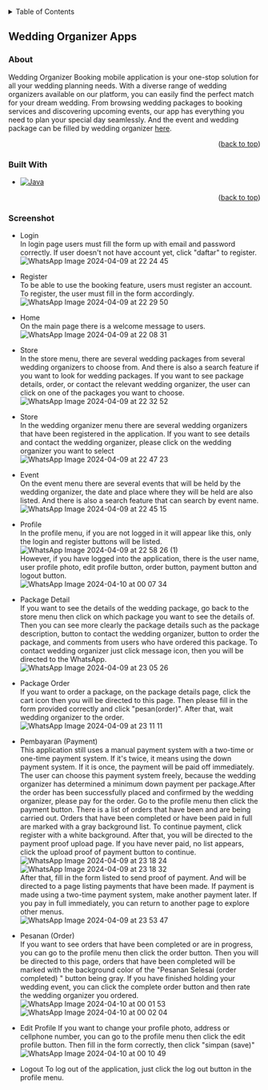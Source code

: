 <!-- Improved compatibility of back to top link: See: https://github.com/othneildrew/Best-README-Template/pull/73 -->
<a name="readme-top"></a>
<!--
*** Thanks for checking out the Best-README-Template. If you have a suggestion
*** that would make this better, please fork the repo and create a pull request
*** or simply open an issue with the tag "enhancement".
*** Don't forget to give the project a star!
*** Thanks again! Now go create something AMAZING! :D
-->


<!-- TABLE OF CONTENTS -->
<details>
  <summary>Table of Contents</summary>
  <ol>
    <li>
      <a href="#wedding-organizer-apps">Wedding Organizer Apps</a>
      <ul>
        <li><a href="#about">About</a></li>
        <li><a href="#built-with">Built With</a></li>
        <li><a href="#screenshot">Screenshot</a></li>
      </ul>
    </li>
  </ol>
</details>


## Wedding Organizer Apps

### About
Wedding Organizer Booking mobile application is your one-stop solution for all your wedding planning needs. With a diverse range of wedding organizers available on our platform, you can easily find the perfect match for your dream wedding. From browsing wedding packages to booking services and discovering upcoming events, our app has everything you need to plan your special day seamlessly. And the event and wedding package can be filled by wedding organizer <a href="https://github.com/Jundix/wedding-organizer-web">here</a>.

<p align="right">(<a href="#readme-top">back to top</a>)</p>

### Built With

* [![Java][Java]][Java-url]
<p align="right">(<a href="#readme-top">back to top</a>)</p>

### Screenshot
* Login
  <br>In login page users must fill the form up with email and password correctly. If user doesn't not have account yet, click "daftar" to register.<br>
  ![WhatsApp Image 2024-04-09 at 22 24 45](https://github.com/cre-tech-id/Mobile-Apps/assets/56110716/2b1e3713-a37b-4252-9a3b-11f98cd781f6)

* Register
  <br> To be able to use the booking feature, users must register an account. To register, the user must fill in the form accordingly.<br>
  ![WhatsApp Image 2024-04-09 at 22 29 50](https://github.com/cre-tech-id/Mobile-Apps/assets/56110716/e6e6cb3f-0726-4ee5-9843-45db6274b4f5)

* Home
<br>On the main page there is a welcome message to users.<br>
  ![WhatsApp Image 2024-04-09 at 22 08 31](https://github.com/cre-tech-id/Mobile-Apps/assets/56110716/bfac05bb-260e-40ae-832d-90554a1aefe4)

* Store
  <br>In the store menu, there are several wedding packages from several wedding organizers to choose from. And there is also a search feature if you want to look for wedding packages. If you want to see package details, order, or contact the relevant wedding organizer, the user can click on one of the packages you want to choose.<br>
![WhatsApp Image 2024-04-09 at 22 32 52](https://github.com/cre-tech-id/Mobile-Apps/assets/56110716/5ae31bff-e3a6-413f-a3d2-c8736f568dc5)

* Store
  <br>In the wedding organizer menu there are several wedding organizers that have been registered in the application. If you want to see details and contact the wedding organizer, please click on the wedding organizer you want to select<br>
  ![WhatsApp Image 2024-04-09 at 22 47 23](https://github.com/cre-tech-id/Mobile-Apps/assets/56110716/6daef2a9-4837-4634-aa5e-c59cbb7fbf4c)

* Event
  <br>On the event menu there are several events that will be held by the wedding organizer, the date and place where they will be held are also listed. And there is also a search feature that can search by event name.<br>
  ![WhatsApp Image 2024-04-09 at 22 45 15](https://github.com/cre-tech-id/Mobile-Apps/assets/56110716/5b56d821-a7cd-4bc4-9676-30da14632ec2)

* Profile
  <br>In the profile menu, if you are not logged in it will appear like this, only the login and register buttons will be listed.<br>
  ![WhatsApp Image 2024-04-09 at 22 58 26 (1)](https://github.com/cre-tech-id/Mobile-Apps/assets/56110716/245e3b2a-830d-43b2-882f-23e10f651f47)
<br>However, if you have logged into the application, there is the user name, user profile photo, edit profile button, order button, payment button and logout button.<br>
![WhatsApp Image 2024-04-10 at 00 07 34](https://github.com/cre-tech-id/Mobile-Apps/assets/56110716/57f8fe90-a65c-48e8-9d6f-b85663d05e30)

* Package Detail
  <br>If you want to see the details of the wedding package, go back to the store menu then click on which package you want to see the details of. Then you can see more clearly the package details such as the package description, button to contact the wedding organizer, button to order the package, and comments from users who have ordered this package. To contact wedding organizer just click message icon, then you will be directed to the WhatsApp.<br>
  ![WhatsApp Image 2024-04-09 at 23 05 26](https://github.com/cre-tech-id/Mobile-Apps/assets/56110716/78565cbd-ce8d-4050-8692-f0327fe1818b)

* Package Order
  <br>If you want to order a package, on the package details page, click the cart icon then you will be directed to this page. Then please fill in the form provided correctly and click "pesan(order)". After that, wait wedding organizer to the order.<br>
  ![WhatsApp Image 2024-04-09 at 23 11 11](https://github.com/cre-tech-id/Mobile-Apps/assets/56110716/5ce68131-b181-4c58-a47a-da526dcc0a04)

* Pembayaran (Payment)
  <br>This application still uses a manual payment system with a two-time or one-time payment system. If it's twice, it means using the down payment system. If it is once, the payment will be paid off immediately. The user can choose this payment system freely, because the wedding organizer has determined a minimum down payment per package.After the order has been successfully placed and confirmed by the wedding organizer, please pay for the order. Go to the profile menu then click the payment button. There is a list of orders that have been and are being carried out. Orders that have been completed or have been paid in full are marked with a gray background list. To continue payment, click register with a white background. After that, you will be directed to the payment proof upload page. If you have never paid, no list appears, click the upload proof of payment button to continue.<br>
  ![WhatsApp Image 2024-04-09 at 23 18 24](https://github.com/cre-tech-id/Mobile-Apps/assets/56110716/930b6066-9e09-4071-bfa7-b3af0ca9bffe)
  ![WhatsApp Image 2024-04-09 at 23 18 32](https://github.com/cre-tech-id/Mobile-Apps/assets/56110716/f432f22c-0ec9-45ac-ab29-3db64d20a852)
  <br>After that, fill in the form listed to send proof of payment. And will be directed to a page listing payments that have been made. If payment is made using a two-time payment system, make another payment later. If you pay in full immediately, you can return to another page to explore other menus.<br>
  ![WhatsApp Image 2024-04-09 at 23 53 47](https://github.com/cre-tech-id/Mobile-Apps/assets/56110716/e1f4a979-5109-42c0-b956-f556499428f4)

* Pesanan (Order)
  <br>If you want to see orders that have been completed or are in progress, you can go to the profile menu then click the order button. Then you will be directed to this page, orders that have been completed will be marked with the background color of the "Pesanan Selesai (order completed) " button being gray. If you have finished holding your wedding event, you can click the complete order button and then rate the wedding organizer you ordered.<br>
  ![WhatsApp Image 2024-04-10 at 00 01 53](https://github.com/cre-tech-id/Mobile-Apps/assets/56110716/f0919734-f0a2-44da-a703-974f6f666dec)
![WhatsApp Image 2024-04-10 at 00 02 04](https://github.com/cre-tech-id/Mobile-Apps/assets/56110716/d7e39530-27c5-4839-818f-272e96c0a3fa)

* Edit Profile
  If you want to change your profile photo, address or cellphone number, you can go to the profile menu then click the edit profile button. Then fill in the form correctly, then click "simpan (save)"
  ![WhatsApp Image 2024-04-10 at 00 10 49](https://github.com/cre-tech-id/Mobile-Apps/assets/56110716/9ab8cda3-6376-4949-9d03-b3e6b3dea758)

* Logout
  To log out of the application, just click the log out button in the profile menu.


<!-- MARKDOWN LINKS & IMAGES -->
<!-- https://www.markdownguide.org/basic-syntax/#reference-style-links -->
[contributors-shield]: https://img.shields.io/github/contributors/othneildrew/Best-README-Template.svg?style=for-the-badge
[contributors-url]: https://github.com/othneildrew/Best-README-Template/graphs/contributors
[forks-shield]: https://img.shields.io/github/forks/othneildrew/Best-README-Template.svg?style=for-the-badge
[forks-url]: https://github.com/othneildrew/Best-README-Template/network/members
[stars-shield]: https://img.shields.io/github/stars/othneildrew/Best-README-Template.svg?style=for-the-badge
[stars-url]: https://github.com/othneildrew/Best-README-Template/stargazers
[issues-shield]: https://img.shields.io/github/issues/othneildrew/Best-README-Template.svg?style=for-the-badge
[issues-url]: https://github.com/othneildrew/Best-README-Template/issues
[license-shield]: https://img.shields.io/github/license/othneildrew/Best-README-Template.svg?style=for-the-badge
[license-url]: https://github.com/othneildrew/Best-README-Template/blob/master/LICENSE.txt
[linkedin-shield]: https://img.shields.io/badge/-LinkedIn-black.svg?style=for-the-badge&logo=linkedin&colorB=555
[linkedin-url]: https://linkedin.com/in/othneildrew
[product-screenshot]: images/screenshot.png
[Next.js]: https://img.shields.io/badge/next.js-000000?style=for-the-badge&logo=nextdotjs&logoColor=white
[Next-url]: https://nextjs.org/
[React.js]: https://img.shields.io/badge/React-20232A?style=for-the-badge&logo=react&logoColor=61DAFB
[React-url]: https://reactjs.org/
[Vue.js]: https://img.shields.io/badge/Vue.js-35495E?style=for-the-badge&logo=vuedotjs&logoColor=4FC08D
[Vue-url]: https://vuejs.org/
[Angular.io]: https://img.shields.io/badge/Angular-DD0031?style=for-the-badge&logo=angular&logoColor=white
[Angular-url]: https://angular.io/
[Svelte.dev]: https://img.shields.io/badge/Svelte-4A4A55?style=for-the-badge&logo=svelte&logoColor=FF3E00
[Svelte-url]: https://svelte.dev/
[Laravel.com]: https://img.shields.io/badge/Laravel-FF2D20?style=for-the-badge&logo=laravel&logoColor=white
[Laravel-url]: https://laravel.com
[MySQL.com]: https://img.shields.io/badge/mysql-%2300f.svg?style=for-the-badge&logo=mysql&logoColor=white
[MySQL-url]: https://www.mysql.com/
[codeigniter.com]: https://img.shields.io/badge/CodeIgniter-%23EF4223.svg?style=for-the-badge&logo=codeIgniter&logoColor=white
[codeigniter-url]: https://www.codeigniter.com/
[Bootstrap.com]: https://img.shields.io/badge/Bootstrap-563D7C?style=for-the-badge&logo=bootstrap&logoColor=white
[Bootstrap-url]: https://getbootstrap.com
[JQuery.com]: https://img.shields.io/badge/jQuery-0769AD?style=for-the-badge&logo=jquery&logoColor=white
[JQuery-url]: https://jquery.com
[PHP.com]: https://img.shields.io/badge/php-%23777BB4.svg?style=for-the-badge&logo=php&logoColor=white
[PHP-url]: https://www.php.net/
[Java]: https://img.shields.io/badge/java-%23ED8B00.svg?style=for-the-badge&logo=openjdk&logoColor=white
[Java-url]: https://www.java.com/
